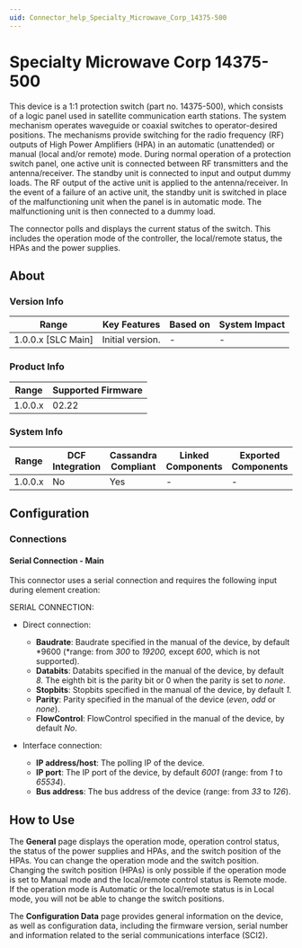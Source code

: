 ```yaml
---
uid: Connector_help_Specialty_Microwave_Corp_14375-500
---
```


# Specialty Microwave Corp 14375-500

This device is a 1:1 protection switch (part no. 14375-500), which consists of a logic panel used in satellite communication earth stations. The system mechanism operates waveguide or coaxial switches to operator-desired positions. The mechanisms provide switching for the radio frequency (RF) outputs of High Power Amplifiers (HPA) in an automatic (unattended) or manual (local and/or remote) mode. During normal operation of a protection switch panel, one active unit is connected between RF transmitters and the antenna/receiver. The standby unit is connected to input and output dummy loads. The RF output of the active unit is applied to the antenna/receiver. In the event of a failure of an active unit, the standby unit is switched in place of the malfunctioning unit when the panel is in automatic mode. The malfunctioning unit is then connected to a dummy load.

The connector polls and displays the current status of the switch. This includes the operation mode of the controller, the local/remote status, the HPAs and the power supplies.

## About

### Version Info

| Range                | Key Features     | Based on     | System Impact     |
|----------------------|------------------|--------------|-------------------|
| 1.0.0.x \[SLC Main\] | Initial version. | \-           | \-                |

### Product Info

| Range     | Supported Firmware     |
|-----------|------------------------|
| 1.0.0.x   | 02.22                  |

### System Info

| Range     | DCF Integration     | Cassandra Compliant     | Linked Components     | Exported Components     |
|-----------|---------------------|-------------------------|-----------------------|-------------------------|
| 1.0.0.x   | No                  | Yes                     | \-                    | \-                      |

## Configuration

### Connections

#### Serial Connection - Main

This connector uses a serial connection and requires the following input during element creation:

SERIAL CONNECTION:

- Direct connection:

  - **Baudrate**: Baudrate specified in the manual of the device, by default *9600 (*range: from *300* to *19200,* except *600*, which is not supported).
  - **Databits**: Databits specified in the manual of the device, by default *8.* The eighth bit is the parity bit or 0 when the parity is set to *none*.
  - **Stopbits**: Stopbits specified in the manual of the device, by default *1.*
  - **Parity**: Parity specified in the manual of the device (*even*, *odd* or *none*).
  - **FlowControl**: FlowControl specified in the manual of the device, by default *No*.

- Interface connection:

  - **IP address/host**: The polling IP of the device.
  - **IP port**: The IP port of the device, by default *6001* (range: from *1* to *65534*).
  - **Bus address**: The bus address of the device (range: from *33* to *126*).

## How to Use

The **General** page displays the operation mode, operation control status, the status of the power supplies and HPAs, and the switch position of the HPAs. You can change the operation mode and the switch position. Changing the switch position (HPAs) is only possible if the operation mode is set to Manual mode and the local/remote control status is Remote mode. If the operation mode is Automatic or the local/remote status is in Local mode, you will not be able to change the switch positions.

The **Configuration Data** page provides general information on the device, as well as configuration data, including the firmware version, serial number and information related to the serial communications interface (SCI2).

